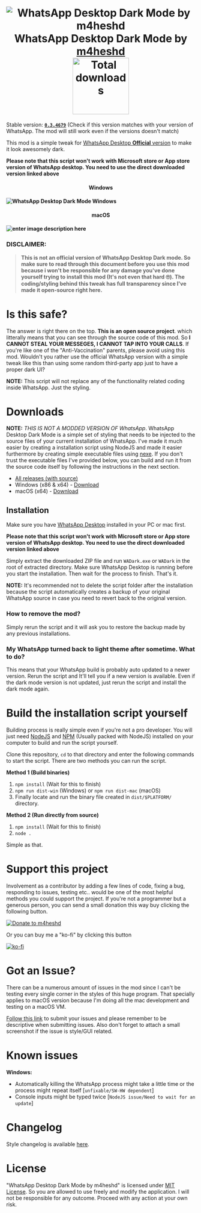 
<h1 align="center">
  <br>
<img src="https://i.ibb.co/SJjdwmF/banner-logo.png" alt="WhatsApp Desktop Dark Mode by m4heshd">
  <br>
WhatsApp Desktop Dark Mode by <a href="https://github.com/m4heshd">m4heshd</a>
  <br>
<img src="https://img.shields.io/github/downloads/m4heshd/whatsapp-desktop-dark/total.svg?label=Downloads&logo=WhatsApp&color=5792ff&logoColor=5792ff&labelColor=272c35" alt="Total downloads" width="150">
  <br>
</h1>

Stable version: [**`0.3.4679`**](https://github.com/m4heshd/whatsapp-desktop-dark/releases/tag/0.3.4678) (Check if this version matches with your version of WhatsApp. The mod will still work even if the versions doesn't match)

This mod is a simple tweak for [WhatsApp Desktop **Official** version](https://www.whatsapp.com/download/) to make it look awesomely dark.

**Please note that this script won't work with Microsoft store or App store version of WhatsApp desktop. You need to use the direct downloaded version linked above**
<h4 align="center"> Windows <h4>

![WhatsApp Desktop Dark Mode Windows](https://i.ibb.co/fnrk4p4/Screenshot.png)

<h4 align="center"> macOS <h4>

![enter image description here](https://i.ibb.co/hy333DT/Screenshot-mac.png)

### DISCLAIMER:
> **This is not an official version of WhatsApp Desktop Dark mode. So make sure to read through this document before you use this mod because i won't be responsible for any damage you've done yourself trying to install this mod (It's not even that hard 🙄). The coding/styling behind this tweak has full transparency since I've made it open-source right here.**

# Is this safe?
The answer is right there on the top. **This is an open source project**. which litterally means that you can see through the source code of this mod. So **I CANNOT STEAL YOUR MESSEGES, I CANNOT TAP INTO YOUR CALLS**. If you're like one of the "Anti-Vaccination" parents, please avoid using this mod. Wouldn't you rather use the official WhatsApp version with a simple tweak like this than using some random third-party app just to have a proper dark UI?

**NOTE:** This script will not replace any of the functionality related coding inside WhatsApp. Just the styling.

# Downloads

**NOTE:** *THIS IS NOT A MODDED VERSION OF WhatsApp*. WhatsApp Desktop Dark Mode is a simple set of styling that needs to be injected to the source files of your current installation of WhatsApp. I've made it much easier by creating a installation script using NodeJS and made it easier furthermore by creating simple executable files using [nexe](https://github.com/nexe/nexe). If you don't trust the executable files I've provided below, you can build and run it from the source code itself by following the instructions in the next section.

 - [All releases (with source)](https://github.com/m4heshd/whatsapp-desktop-dark/releases)
 - Windows (x86 & x64) - [Download](https://github.com/m4heshd/whatsapp-desktop-dark/releases/download/0.3.4678/WADark-0.3.4678-Windows.zip)
 -  macOS (x64) - [Download](https://github.com/m4heshd/whatsapp-desktop-dark/releases/download/0.3.4678/WADark-0.3.4678-macOS.zip)

## Installation

Make sure you have [WhatsApp Desktop](https://www.whatsapp.com/download/) installed in your PC or mac first.

**Please note that this script won't work with Microsoft store or App store version of WhatsApp desktop. You need to use the direct downloaded version linked above**

Simply extract the downloaded ZIP file and run `WADark.exe` or `WADark` in the root of extracted directory. Make sure WhatsApp Desktop is running before you start the installation. Then wait for the process to finish. That's it.

**NOTE:** It's recommended not to delete the script folder after the installation because the script automatically creates a backup of your original WhatsApp source in case you need to revert back to the original version.

### How to remove the mod?
Simply rerun the script and it will ask you to restore the backup made by any previous installations.

### My WhatsApp turned back to light theme after sometime. What to do?
This means that your WhatsApp build is probably auto updated to a newer version. Rerun the script and It'll tell you if a new version is available. Even if the dark mode version is not updated, just rerun the script and install the dark mode again.

# Build the installation script yourself

Building process is really simple even if you're not a pro developer. You will just need [NodeJS](https://nodejs.org) and [NPM](https://www.npmjs.com/) (Usually packed with NodeJS) installed on your computer to build and run the script yourself.

Clone this repository, `cd` to that directory and enter the following commands to start the script. There are two methods you can run the script.

**Method 1 (Build binaries)**

 1. `npm install`  (Wait for this to finish)
 2. `npm run dist-win` (Windows) or `npm run dist-mac` (macOS)
 3. Finally locate and run the binary file created in `dist/$PLATFORM/` directory.

**Method 2 (Run directly from source)**

 1. `npm install`  (Wait for this to finish)
 2.  `node .`

Simple as that.

# Support this project

Involvement as a contributor by adding a few lines of code, fixing a bug, responding to issues, testing etc.. would be one of the most helpful methods you could support the project. If you're not a programmer but a generous person, you can send a small donation this way buy clicking the following button.

[![Donate to m4heshd](https://i.ibb.co/3vQTMts/paypal-donate-icon-7.png)](https://www.paypal.me/mpwk?locale.x=en_US)

Or you can buy me a "ko-fi" by clicking this button

[![ko-fi](https://i.ibb.co/QmQknmc/ko-fi.png)](https://ko-fi.com/m4heshd)

# Got an Issue?

There can be a numerous amount of issues in the mod since I can't be testing every single corner in the styles of this huge program. That specially applies to macOS version because I'm doing all the mac development and testing on a macOS VM.

[Follow this link](https://github.com/m4heshd/whatsapp-desktop-dark/issues) to submit your issues and please remember to be descriptive when submitting issues. Also don't forget to attach a small screenshot if the issue is style/GUI related.

# Known issues

**Windows:**

 - Automatically killing the WhatsApp process might take a little time or the process might repeat itself [`unfixable/SW-HW dependent`]
 - Console inputs might be typed twice [`NodeJS issue/Need to wait for an update`]

# Changelog

Style changelog is available [here](changelog.txt).

# License
"WhatsApp Desktop Dark Mode by m4heshd" is licensed under [MIT License](LICENSE). So you are allowed to use freely and modify the application. I will not be responsible for any outcome. Proceed with any action at your own risk.
